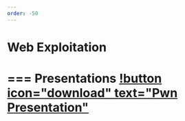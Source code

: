 ```yaml
---
order: -50
---
```


# Web Exploitation

=== Presentations
[!button icon="download" text="Pwn Presentation"](/files/Pwn.pptx)
===